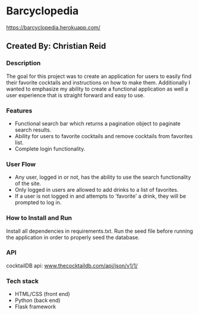 # Barcyclopedia
https://barcyclopedia.herokuapp.com/
## Created By: Christian Reid

### Description
The goal for this project was to create an application for users to easily find their favorite cocktails and instructions 
on how to make them. Additionally I wanted to emphasize my ability to create a functional application as well a user experience
that is straight forward and easy to use. 

### Features
- Functional search bar which returns a pagination object to paginate search results.
- Ability for users to favorite cocktails and remove cocktails from favorites list.
- Complete login functionality.

### User Flow
- Any user, logged in or not, has the ability to use the search functionality of the site.
- Only logged in users are allowed to add drinks to a list of favorites.
- If a user is not logged in and attempts to 'favorite' a drink, they will be prompted to log in.

### How to Install and Run
Install all dependencies in requirements.txt.
Run the seed file before running the application in order to properly seed the database.

### API
cocktailDB api:
www.thecocktaildb.com/api/json/v1/1/

### Tech stack
- HTML/CSS (front end)
- Python (back end)
- Flask framework
